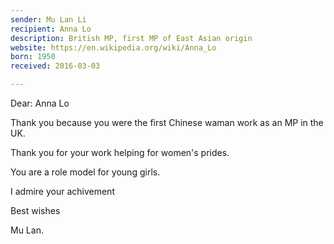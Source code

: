 ```yaml
---
sender: Mu Lan Li
recipient: Anna Lo
description: British MP, first MP of East Asian origin
website: https://en.wikipedia.org/wiki/Anna_Lo
born: 1950
received: 2016-03-03

---
```


Dear: Anna Lo

Thank you because you were the first Chinese waman work as an MP in the UK.

Thank you for your work helping for women's prides.

You are a role model for young girls.

I admire your achivement

Best wishes

Mu Lan.
